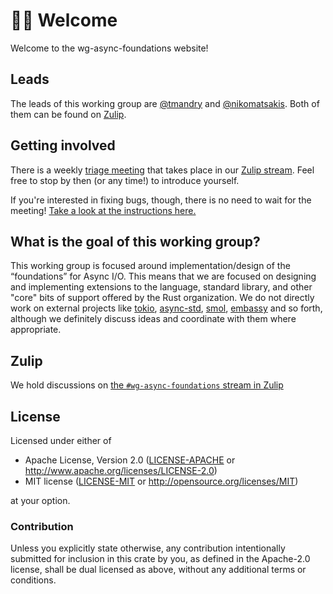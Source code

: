 # 👋🏽 Welcome

Welcome to the wg-async-foundations website!

## Leads

The leads of this working group are [@tmandry] and [@nikomatsakis]. Both of them can be found on [Zulip].

[@tmandry]: https://github.com/tmandry
[@nikomatsakis]: https://github.com/nikomatsakis

## Getting involved

There is a weekly [triage meeting] that takes place in our [Zulip stream][zulip]. Feel free to stop by then (or any time!) to introduce yourself. 

If you're interested in fixing bugs, though, there is no need to wait for the meeting! [Take a look at the instructions here.][fix-bugs]

[triage meeting]: ./triage.md
[fix-bugs]: ./triage.md#so-you-want-to-fix-a-bug

## What is the goal of this working group?

This working group is focused around implementation/design of the “foundations” for Async I/O. This means that we are focused on designing and implementing extensions to the language, standard library, and other "core" bits of support offered by the Rust organization. We do not directly work on external projects like [tokio], [async-std], [smol], [embassy] and so forth, although we definitely discuss ideas and coordinate with them where appropriate.

[tokio]: https://tokio.rs/
[async-std]: https://async.rs/
[smol]: https://github.com/smol-rs/smol/
[embassy]: https://github.com/akiles/embassy

## Zulip

[zulip]: #zulip

We hold discussions on [the `#wg-async-foundations` stream in Zulip](https://rust-lang.zulipchat.com/#narrow/stream/187312-wg-async-foundations)

## License

Licensed under either of

 * Apache License, Version 2.0 ([LICENSE-APACHE](LICENSE-APACHE) or http://www.apache.org/licenses/LICENSE-2.0)
 * MIT license ([LICENSE-MIT](LICENSE-MIT) or http://opensource.org/licenses/MIT)

at your option.

### Contribution

Unless you explicitly state otherwise, any contribution intentionally submitted
for inclusion in this crate by you, as defined in the Apache-2.0 license, shall
be dual licensed as above, without any additional terms or conditions.

